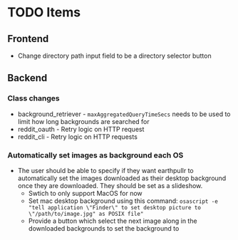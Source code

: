 # TODO Items

## Frontend
- Change directory path input field to be a directory selector button

## Backend

### Class changes
- background_retriever - `maxAggregatedQueryTimeSecs` needs to be used to limit how long backgrounds are searched for
- reddit_oauth - Retry logic on HTTP request
- reddit_cli - Retry logic on HTTP requests

### Automatically set images as background each OS
- The user should be able to specify if they want earthpullr to automatically set the images downloaded
as their desktop background once they are downloaded. They should be set as a slideshow.
  - Swtich to only support MacOS for now
  - Set mac desktop background using this command: `osascript -e "tell application \"Finder\" to set desktop picture to \"/path/to/image.jpg" as POSIX file"`
  - Provide a button which select the next image along in the downloaded backgrounds to set the background to